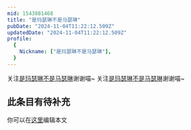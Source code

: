 ```yaml
---
mid: 1543881468
title: "是玛瑟琳不是马瑟琳"
pubDate: "2024-11-04T11:22:12.509Z"
updatedDate: "2024-11-04T11:22:12.509Z"
profile:
  {
    Nickname: ["是玛瑟琳不是马瑟琳"],
  }
---
```


关注[是玛瑟琳不是马瑟琳](https://space.bilibili.com/1543881468)谢谢喵~ 关注[是玛瑟琳不是马瑟琳](https://space.bilibili.com/1543881468)谢谢喵~

## 此条目有待补充
你可以在[这里](https://github.com/Yuhanawa/VTuber.ICU/edit/master/src/content/v/是玛瑟琳不是马瑟琳/index.md)编辑本文
